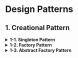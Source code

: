 # Design Patterns
<h2> <strong> 1. Creational Pattern </strong> </h2>

<details>
<summary> <strong> 1-1. Singleton Pattern </strong> </summary>

- 설명
	- Singleton pattern은 클래스의 인스턴스화를 제한하고 Java Virtual Machine(JVM)에 클래스의 인스턴스가 하나만 존재하도록 한다.
	- Singleton 클래스는 클래스의 인스턴스를 가져오기 위해 전역 엑세스 지점을 제공해야 한다.
	- Singleton pattern은 로깅, 드라이버 개체, 캐싱 및 스레드 풀에 사용된다.
	- Singleton pattern은 Abstract Factory, Builder, Prototype, Facade 등과 같은 다른 디자인 패턴에서도 사용된다.
- 구현
	- 다른 클래스에서 클래스의 인스턴스화를 제한하는 private constructor
	- 클래스의 유일한 인스턴스인 동일한 클래스의 전용 정적 변수
	- 클래스의 인스턴스를 반환하는 public static mehtod
- 종류
	1. [Eager Initialization Singleton](https://github.com/yuntaeLee/design-patterns/blob/master/creational_patterns/singleton/BillPughSingleton.java)
		- Eager initialization singleton 클래스의 인스턴스는 클래스 로딩 시 생성된다.
		- Eager initialization의 단점은 클라이언트 응용 프로그램이 메서드를 사용하지 않는 경우에도 메서드가 생성된다는 점이다.
		- 따라서, 클래스가 많은 리소스를 사용하지 않는 경우 사용할 수 있는 접근 방식이다.
		- 전역 엑세스 메서드의 예외 처리 옵션을 제공하지 않는다.
	2. [Static Block Singleton](https://github.com/yuntaeLee/design-patterns/blob/master/creational_patterns/singleton/StaticBlockSingleton.java)
		- Static block singleton은 클래스의 인스턴스가 예외 처리 옵션은 제공하는 정적 블록에 생성된다는 점을 제외하면 즉시 초기화와 유사하다.
		- Eager initialization와 Block intialization 모두 인스턴스가 사용되기 전에 인스턴스를 생성하므로 사용하기에 가장 좋은 방법은 아니다.
	3. [Lazy Initiallization Singleton](https://github.com/yuntaeLee/design-patterns/blob/master/creational_patterns/singleton/LazyInitializedSingleton.java)
		- Lazy initiallization singleton 패턴은 전역 액세스 메서드에서 인스턴스를 생성한다.
		- 하지만, 다중 스레드 시스템에서 스레드가 동시에 조건 내에 있으면 서로 다른 스레드가 다른 인스턴스를 얻는 문제가 발생할 수 있다.
	4. [Thread Safe Singleton](https://github.com/yuntaeLee/design-patterns/blob/master/creational_patterns/singleton/ThreadSafeSingleton.java)
		- 스레드로부터 안전한 싱글톤 클래스를 만들기 위해선 전역 엑세스 메서드를 sychronized를 사용하여 동기화 하는 것이다.
		- 하지만, synchronized를 사용하는 것은 비용이 많이 발생하고, 이로 인한 성능 저하 이슈도 발생할 수 있다.
		- 따라서, Double checked locking 방식을 사용하여 메서드단에 synchronized를 사용하지 않고, 메서드 내부에서 사용하는 방법이 효율적이다.
	5. [Bill Pugh Singleton](https://github.com/yuntaeLee/design-patterns/blob/master/creational_patterns/singleton/BillPughSingleton.java)
		- Java complier의 최적화로 인해 다중 스레드 환경에서 [Double checked locking](https://github.com/yuntaeLee/design-patterns/blob/master/creational_patterns/singleton/ThreadSafeSingleton.java) 방식을 사용하더라도 Singleton이 보장되지 않을 수 있다.
		[관련자료-University of Maryland](http://www.cs.umd.edu/~pugh/java/memoryModel/DoubleCheckedLocking.html, "University of Maryland - Double Checked Locking")
		- SingletonHelper class는 메모리에 로드되지 않고, 전역 엑세스 메서드를 호출해야 class가 로드되어 싱클톤 클래스를 생성한다.
		- 따라서, Bill pugh singleton 방식은 메모리 측면에서 효과적이며, 동기화가 필요하지 않기 때문에 보다 널리 사용된다.
	6. [Reflection Resistanted Singleton](https://github.com/yuntaeLee/design-patterns/blob/master/creational_patterns/singleton/ReflectionSolveSingleton.java)
		- 위의 모든 Singleton 패턴은 [Reflection](https://github.com/yuntaeLee/design-patterns/blob/master/creational_patterns/singleton/ReflectionSingletonTest.java)을 통해 파괴할 수 있다.
		- 이 패턴의 경우 [Reflection](https://github.com/yuntaeLee/design-patterns/blob/master/creational_patterns/singleton/ReflectionSingletonTest.java)에 의해서도 파괴되지 않으며, 
		[Double checked locking](https://github.com/yuntaeLee/design-patterns/blob/master/creational_patterns/singleton/ThreadSafeSingleton.java) 방식의 한계 또한 극복할 수 있다.
		- 먼저, Default Constructor에서 전역 엑세스 메서드를 통한 instance 생성이 아닌 다른 방식의 instance 생성에 대한 접근을 막는다.
		- 그리고, volatile 을 사용하여 CPU cache가 아닌 Main Memory에 instance를 저장하여 다중 스레드 환경에서도 Singleton을 유지할 수 있다.
			- volatile을 사용하지 않을 경우 각 스레드의 성능상의 이슈로 cache에 변수의 복사본을 가질 수 있다.
			- ex) 두개의 스레드 T1과 T2가 있고, 아직 instance 필드가 초기화 되지 않았으며, 두 스레드가 동시에 getInstance() 메서드를 엑세스 한다고 가정했을 때, T1이 먼저 instance를 할당 하고, T2는 null이 아니기에 스레드의 local cache에 instance 복사본이 존재하게 되면, T2는 이미 초기화되었다고 가정하고 해당 복사본은 instance로 반환한다.
			- 위와 같은 문제가 발생할 가능성이 존재하기 때문에 volatile를 사용한다.
	7. [Enum Singleton](https://github.com/yuntaeLee/design-patterns/blob/master/creational_patterns/singleton/EnumSingleton.java)
		- Enum singleton은 [Reflection](https://github.com/yuntaeLee/design-patterns/blob/master/creational_patterns/singleton/ReflectionSingletonTest.java)에도 안전하다.
</details>

<details>
<summary> <strong>1-2. Factory Pattern</strong> </summary>

- 설명: [Factory Pattern](https://github.com/yuntaeLee/design-patterns/tree/master/creational_patterns/factory)을 활용하면 객체를 생성할 때 클래스의 종류를 명시하지 않고도 객체를 생성할 수 있다.

- 장점:
	1. Flexibility: 객체 생성에서 유연성을 제공한다. 팩토리 클래스를 변경함으로써 코드의 동작을 변경할 수 있다.
	2. Encapsulation: 객체 생성을 캡슐화하여, 객체 생성의 복잡성을 클라이언트 코드에서 숨긴다.
	3. Code Reusability: 객체 생성을 다른 코드와 분리하여 코드 재사용성을 높인다.
	4. Reduced Coupling: 클라이언트 코드와 객체 생성 코드 간의 결합도를 낮춘다. 즉, 팩토리 클래스를 변경해도 클라이언트 코드에 영향을 미치지 않는다.

- 단점:
	1. Overhead: 추가적인 팩토리 클래스를 생성해야 하므로 오버헤드가 발생할 수 있다.
	2. Complexity: 복잡한 객체 생성 로직이나 다수의 argument를 가진 객체를 생성해야 하는 경우 코드에 복잡성을 높인다.
	3. Lack of Transparency: 객체 생성을 담당하는 팩토리 클래스로부터 생성되는 클래스를 식별하기 어렵다.
</details>

<details>
<summary> <strong>1-3. Abstract Factory Pattern</strong> </summary>

- 설명: [Abstract Factory Pattern](https://github.com/yuntaeLee/design-patterns/tree/master/creational_patterns/factory)은 입력에 따른 다른 하위 클래스를 if-else 또는 switch를 사용하는 [Factory Pattern](https://github.com/yuntaeLee/design-patterns/blob/master/creational_patterns/factory/ComputerFactory.java)과는 달리 각 하위 클래스에 대한 factory class를 갖는다. 또한 객체의 생성을 공통 interface로 제공하여 구체적인 타입과는 무관하게 객체를 생성할 수 있다.

- 장점:
	1. Abstraction: [Factory Pattern](https://github.com/yuntaeLee/design-patterns/tree/master/creational_patterns/factory)보다 높은 수준의 추상화를 제공하여 클라이언트가 구체적인 클래스를 알 필요 없이 객체를 생성할 수 있다.
	2. Encapsulation: 객체 생성을 캡슐화하여, 객체 생성의 복잡성을 클라이언트 코드에서 숨긴다.
	3. Flexibility: 객체 생성에서 유연성을 제공한다. 팩토리 클래스를 변경함으로써 코드의 동작을 변경할 수 있다.
	4. Separation of Concerns: 객체 생성의 관심사를 코드의 나머지 부분과 분리하여 모듈화 및 재사용성을 높인다.

- 단점:
	1. Overhead, Complexity: Factory Class 자체와 이들이 의존하는 추상 클래스 및 인터페이스와 같은 추가 클래스 생성이 필요하기 때문에 이로인한 오버헤드와 코드 복잡성이 높아진다.
	2. Limited Extensibility: 새로운 제품은 Abstract Factory가 생성할 수 있는 제품 집합에만 고정되어 있기 때문에, 만약 새로운 종류의 제품이 생기면 Abstract Factory의 구현을 변경해야 한다.

</details>

